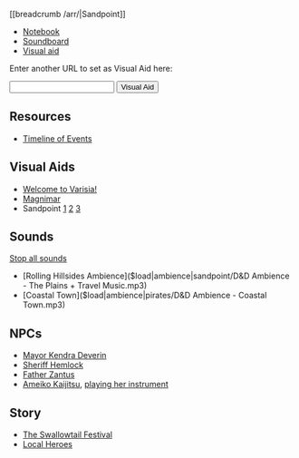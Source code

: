 [[breadcrumb /arr/|Sandpoint]]

<script type="module">
    import {init_links, init_visual_aid} from "/static/js/common/visual_aid_backend.js";
    init_links();
    init_visual_aid();
</script>

* [Notebook](Notebook)
* [Soundboard](Soundboard)
* [Visual aid](/visual_aid)

Enter another URL to set as Visual Aid here:

<input type="text" id="custom_visual_aid_url"> <button id="custom_visual_aid_button">Visual Aid</button>

## Resources

* [Timeline of Events](https://rise-of-the-runelords-rphaven.obsidianportal.com/wikis/timeline-of-events)

## Visual Aids

* [Welcome to Varisia!](^sandpoint/varisia.jpg)
* [Magnimar](^sandpoint/magnimar2.jpg)
* Sandpoint [1](^sandpoint/sandpoint1.jpg) [2](^sandpoint/sandpoint2.jpg) [3](^sandpoint/sandpoint3.jpg) 

## Sounds

[Stop all sounds]($stop|all|none)

* [Rolling Hillsides Ambience]($load|ambience|sandpoint/D&D Ambience - The Plains + Travel Music.mp3)
* [Coastal Town]($load|ambience|pirates/D&D Ambience - Coastal Town.mp3)

## NPCs

* [Mayor Kendra Deverin](^sandpoint/kendra_deverin.jpg)
* [Sheriff Hemlock](^sandpoint/sheriff_hemlock.jpg)
* [Father Zantus](^sandpoint/father_zantus.jpg)
* [Ameiko Kaijitsu](^sandpoint/ameiko_kaijitsu_1.png), [playing her instrument](^sandpoint/ameiko_kaijitsu_2.jpg)

## Story

* [The Swallowtail Festival]()
* [Local Heroes]()
